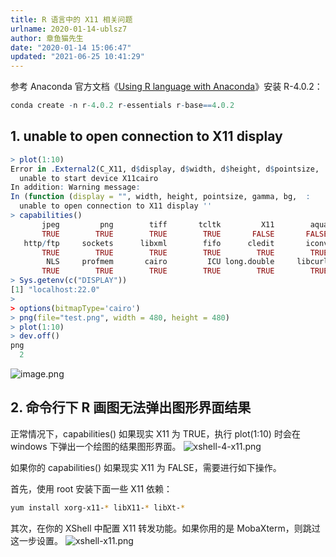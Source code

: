 ```yaml
---
title: R 语言中的 X11 相关问题
urlname: 2020-01-14-ublsz7
author: 章鱼猫先生
date: "2020-01-14 15:06:47"
updated: "2021-06-25 10:41:29"
---
```


参考 Anaconda 官方文档《[Using R language with Anaconda](https://docs.anaconda.com/anaconda/user-guide/tasks/using-r-language/)》安装 R-4.0.2：

```r
conda create -n r-4.0.2 r-essentials r-base==4.0.2
```

## 1. unable to open connection to X11 display

```r
> plot(1:10)
Error in .External2(C_X11, d$display, d$width, d$height, d$pointsize,  :
  unable to start device X11cairo
In addition: Warning message:
In (function (display = "", width, height, pointsize, gamma, bg,  :
  unable to open connection to X11 display ''
> capabilities()
       jpeg         png        tiff       tcltk         X11        aqua
       TRUE        TRUE        TRUE        TRUE       FALSE       FALSE
   http/ftp     sockets      libxml        fifo      cledit       iconv
       TRUE        TRUE        TRUE        TRUE        TRUE        TRUE
        NLS     profmem       cairo         ICU long.double     libcurl
       TRUE        TRUE        TRUE        TRUE        TRUE        TRUE
> Sys.getenv(c("DISPLAY"))
[1] "localhost:22.0"
>
> options(bitmapType='cairo')
> png(file="test.png", width = 480, height = 480)
> plot(1:10)
> dev.off()
png
  2
```

![image.png](https://shub-1251708715.cos.ap-guangzhou.myqcloud.com/elog-cookbook-img/FkZx8QeLR-ONq2yCbogCByYcQIph.png)

## 2. 命令行下 R 画图无法弹出图形界面结果

正常情况下，capabilities() 如果现实 X11 为 TRUE，执行 plot(1:10) 时会在 windows 下弹出一个绘图的结果图形界面。
![xshell-4-x11.png](https://shub-1251708715.cos.ap-guangzhou.myqcloud.com/elog-cookbook-img/Fs1qjTOQnehCQmA2MrYycXmFkCnX.png)

如果你的 capabilities() 如果现实 X11 为 FALSE，需要进行如下操作。

首先，使用 root 安装下面一些 X11 依赖：

```bash
yum install xorg-x11-* libX11-* libXt-*
```

其次，在你的 XShell 中配置 X11 转发功能。如果你用的是 MobaXterm，则跳过这一步设置。
![xshell-x11.png](https://shub-1251708715.cos.ap-guangzhou.myqcloud.com/elog-cookbook-img/Fi36zL7cdgcqVdc57RRfNwNwRAGz.png)
